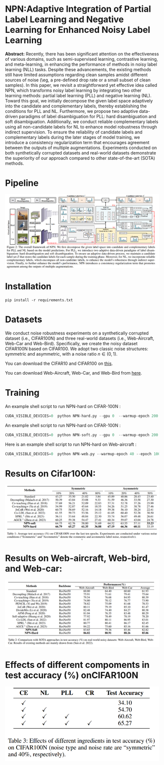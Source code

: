 # NPN:Adaptive Integration of Partial Label Learning and Negative Learning for Enhanced Noisy Label Learning
**Abstract:** Recently, there has been significant attention on the effectiveness of various domains, such as semi-supervised learning, contrastive learning, and meta-learning, in enhancing the performance of methods in noisy label learning (NLL) tasks.
Despite these advancements, the existing methods still have limited assumptions regarding clean samples amidst different sources of noise (\eg, a pre-defined drop rate or a small subset of clean samples).
In this paper, we revisit a straightforward yet effective idea called NPN, which transforms noisy label learning by integrating two other learning methods: partial label learning (PLL) and negative learning (NL).
Toward this goal, we initially decompose the given label space adaptively into the candidate and complementary labels, thereby establishing the conditions for PLL and NL.
Furthermore, we propose two adaptive data-driven paradigms of label disambiguation for PLL: hard disambiguation and soft disambiguation.
Additionally, we conduct reliable complementary labels using all non-candidate labels for NL to enhance model robustness through indirect supervision.
To ensure the reliability of candidate labels and complementary labels during the later stages of model training, we introduce a consistency regularization term that encourages agreement between the outputs of multiple augmentations.
Experiments conducted on both synthetically corrupted datasets and real-world datasets demonstrate the superiority of our approach compared to other state-of-the-art (SOTA) methods.

# Pipeline

![framework](Figure.png)

# Installation
```
pip install -r requirements.txt
```

# Datasets
We conduct noise robustness experiments on a synthetically corrupted dataset (i.e., CIFAR100N) and three real-world datasets (i.e., Web-Aircraft, Web-Car and Web-Bird).
Specifically, we create the noisy dataset CIFAR100N based on CIFAR100.
We adopt two classic noise structures: symmetric and asymmetric, with a noise ratio $n \in (0,1)$.

You can download the CIFAR10 and CIFAR100 on [this](https://www.cs.toronto.edu/~kriz/cifar.html).

You can download Web-Aircraft, Web-Car, and Web-Bird from [here](https://github.com/NUST-Machine-Intelligence-Laboratory/weblyFG-dataset).

# Training

An example shell script to run NPN-hard on CIFAR-100N :

```python
CUDA_VISIBLE_DEVICES=0  python NPN-hard.py --gpu 0  --warmup-epoch 200 --epoch 300 --batch-size 128 --lr 0.05 --warmup-lr 0.05  --noise-type symmetric --closeset-ratio 0.2 --lr-decay cosine:200,5e-5,300 --opt sgd --dataset cifar100nc --topk 2 --log NPN-hard 
```
An example shell script to run NPN-hard on CIFAR-100N :

```python
CUDA_VISIBLE_DEVICES=0  python NPN-soft.py --gpu 0  --warmup-epoch 200 --epoch 300 --batch-size 128 --lr 0.05 --warmup-lr 0.05  --noise-type symmetric --closeset-ratio 0.2 --lr-decay cosine:200,5e-5,300 --opt sgd --dataset cifar100nc --topk 2 --log NPN-soft 
```
Here is an example shell script to run NPN-hard on Web-aircraft :

```python
CUDA_VISIBLE_DEVICES=0  python NPN-web.py --warmup-epoch 40 --epoch 100 --batch-size 32 --lr 0.008 --warmup-lr 0.005  --lr-decay cosine:40,5e-5,100 --opt sgd --dataset web-aircraft --model Resnet50 --gpu 0
```

# Results on Cifar100N:

![framework](Table1.png)


# Results on Web-aircraft, Web-bird, and Web-car:

![framework](Table2.png)


# Effects of different compoments in test accuracy (%) onCIFAR100N

![framework](Table3.png)
